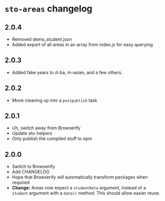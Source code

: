 # `sto-areas` changelog


## 2.0.4

- Removed demo_student.json
- Added export of all areas in an array from index.js for easy querying


## 2.0.3

- Added fake years to d-ba, m-asian, and a few others.


## 2.0.2

- Move cleaning up into a `postpublish` task


## 2.0.1

- Uh, switch away from Browserify
- Update sto-helpers
- Only publish the compiled stuff to npm


## 2.0.0

- Switch to Browserify
- Add CHANGELOG
- Hope that Browserify will automatically transform packages when required
- **Change:** Areas now expect a `studentData` argument, instead of a `student` argument with a `data()` method. This should allow easier reuse.
